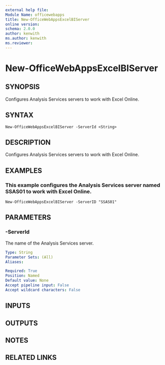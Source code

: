 ```yaml
---
external help file:
Module Name: officewebapps
title: New-OfficeWebAppsExcelBIServer
online version:
schema: 2.0.0
author: kenwith
ms.author: kenwith
ms.reviewer:
---
```


# New-OfficeWebAppsExcelBIServer

## SYNOPSIS
Configures Analysis Services servers to work with Excel Online.

## SYNTAX

```
New-OfficeWebAppsExcelBIServer -ServerId <String>
```

## DESCRIPTION
Configures Analysis Services servers to work with Excel Online.

## EXAMPLES

### This example configures the Analysis Services server named SSAS01 to work with Excel Online.
```
New-OfficeWebAppsExcelBIServer -ServerID "SSAS01"
```

## PARAMETERS

### -ServerId
The name of the Analysis Services server.

```yaml
Type: String
Parameter Sets: (All)
Aliases: 

Required: True
Position: Named
Default value: None
Accept pipeline input: False
Accept wildcard characters: False
```

## INPUTS

## OUTPUTS

## NOTES

## RELATED LINKS
